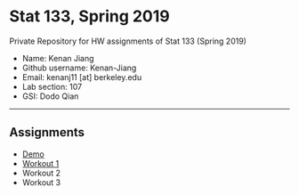 # Stat 133, Spring 2019

Private Repository for HW assignments of Stat 133 (Spring 2019)

- Name: Kenan Jiang
- Github username: Kenan-Jiang
- Email: kenanj11 [at] berkeley.edu
- Lab section: 107
- GSI: Dodo Qian

-----

## Assignments

- [Demo](demo)
- [Workout 1](workout1)
- Workout 2
- Workout 3


